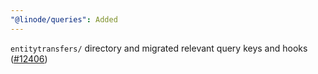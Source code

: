 ```yaml
---
"@linode/queries": Added
---
```


`entitytransfers/` directory and migrated relevant query keys and hooks ([#12406](https://github.com/linode/manager/pull/12406))
